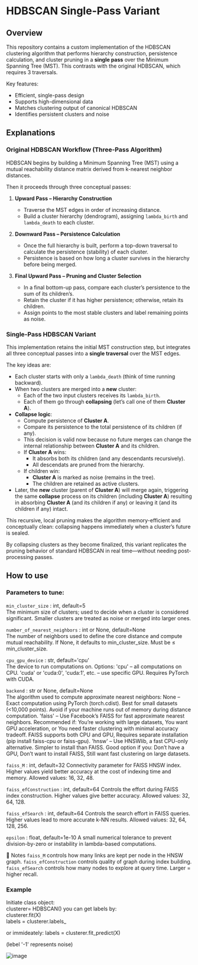 # HDBSCAN Single-Pass Variant

## Overview

This repository contains a custom implementation of the HDBSCAN clustering algorithm that performs hierarchy construction, persistence calculation, and cluster pruning in a **single pass** over the Minimum Spanning Tree (MST). This contrasts with the original HDBSCAN, which requires 3 traversals.

Key features:
* Efficient, single-pass design
* Supports high-dimensional data
* Matches clustering output of canonical HDBSCAN
* Identifies persistent clusters and noise


## Explanations

### Original HDBSCAN Workflow (Three-Pass Algorithm)
HDBSCAN begins by building a Minimum Spanning Tree (MST) using a mutual reachability distance matrix derived from k-nearest neighbor distances.

Then it proceeds through three conceptual passes:

1. **Upward Pass – Hierarchy Construction**

   * Traverse the MST edges in order of increasing distance.
   * Build a cluster hierarchy (dendrogram), assigning `lambda_birth` and `lambda_death` to each cluster.

2. **Downward Pass – Persistence Calculation**

   * Once the full hierarchy is built, perform a top-down traversal to calculate the persistence (stability) of each cluster.
   * Persistence is based on how long a cluster survives in the hierarchy before being merged.

3. **Final Upward Pass – Pruning and Cluster Selection**

   * In a final bottom-up pass, compare each cluster’s persistence to the sum of its children’s.
   * Retain the cluster if it has higher persistence; otherwise, retain its children.
   * Assign points to the most stable clusters and label remaining points as noise.

### Single-Pass HDBSCAN Variant
This implementation retains the initial MST construction step, but integrates all three conceptual passes into a **single traversal** over the MST edges.

The key ideas are:
   * Each cluster starts with only a `lambda_death` (think of time running backward).
   * When two clusters are merged into a **new** cluster:
       * Each of the two input clusters receives its `lambda_birth`.
       * Each of them go through **collapsing** (let’s call one of them **Cluster A**).
   * **Collapse logic**:
       * Compute persistence of **Cluster A**.
       * Compare its persistence to the total persistence of its children (if any).
       * This decision is valid now because no future merges can change the internal relationship between **Cluster A** and its children.
       * If **Cluster A** wins:
           * It absorbs both its children (and any descendants recursively).
           * All descendats are pruned from the hierarchy.
       * If children win:
           * **Cluster A** is marked as noise (remains in the tree).
           * The children are retained as active clusters.
   * Later, the **new** cluster (parent of **Cluster A**) will merge again, triggering the same **collapse** process on its children (including **Cluster A**) resulting in absorbing **Cluster A** (and its children if any) or leaving it (and its children if any) intact.

This recursive, local pruning makes the algorithm memory-efficient and conceptually clean: collapsing happens immediately when a cluster’s future is sealed.

By collapsing clusters as they become finalized, this variant replicates the pruning behavior of standard HDBSCAN in real time—without needing post-processing passes.


## How to use
### Parameters to tune:
`min_cluster_size` : int, default=5  
The minimum size of clusters; used to decide when a cluster is considered significant. Smaller clusters are treated as noise or merged into larger ones.

`number_of_nearest_neighbors` : int or None, default=None  
The number of neighbors used to define the core distance and compute mutual reachability. If None, it defaults to min_cluster_size. Must be ≤ min_cluster_size.

`cpu_gpu_device` : str, default='cpu'  
The device to run computations on. Options:
     'cpu' – all computations on CPU.
     'cuda' or 'cuda:0', 'cuda:1', etc. – use specific GPU. Requires PyTorch with CUDA.

`backend` : str or None, default=None  
The algorithm used to compute approximate nearest neighbors:
    None – Exact computation using PyTorch (torch.cdist).
     Best for small datasets (<10,000 points).
     Avoid if your machine runs out of memory during distance computation.
    'faiss' – Use Facebook’s FAISS for fast approximate nearest neighbors.
     Recommended if:
    You’re working with large datasets,
    You want GPU acceleration, or
    You need faster clustering with minimal accuracy tradeoff.
    FAISS supports both CPU and GPU,
    Requires separate installation (pip install faiss-cpu or faiss-gpu).
    'hnsw' – Use HNSWlib, a fast CPU-only alternative.
     Simpler to install than FAISS.
     Good option if you:
        Don’t have a GPU,
        Don’t want to install FAISS,
        Still want fast clustering on large datasets.

`faiss_M` : int, default=32
 Connectivity parameter for FAISS HNSW index. Higher values yield better accuracy at the cost of indexing time and memory. Allowed values: 16, 32, 48.

`faiss_efConstruction` : int, default=64
 Controls the effort during FAISS index construction. Higher values give better accuracy. Allowed values: 32, 64, 128.

`faiss_efSearch` : int, default=64
 Controls the search effort in FAISS queries. Higher values lead to more accurate k-NN results. Allowed values: 32, 64, 128, 256.

`epsilon` : float, default=1e-10
 A small numerical tolerance to prevent division-by-zero or instability in lambda-based computations.



🧠 Notes
`faiss_M` controls how many links are kept per node in the HNSW graph.
`faiss_efConstruction` controls quality of graph during index building.
`faiss_efSearch` controls how many nodes to explore at query time. Larger = higher recall.

### Example
Initiate class object:  
clusterer= HDBSCAN()
you can get labels by:  
clusterer.fit(X)  
labels = clusterer.labels_  

or immideately:
labels = clusterer.fit_predict(X)

(lebel '-1' represents noise)


![image](https://github.com/user-attachments/assets/f401b8fc-02c1-41d0-8e03-ef76ecf27076)




